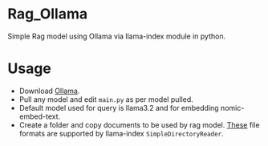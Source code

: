 # Rag_Ollama
Simple Rag model using Ollama via llama-index module in python.

# Usage
<ul>
  <li>Download <a target="_blank" href="https://ollama.com/download">Ollama</a>.</li>
  <li>Pull any model and edit <code>main.py</code> as per model pulled.</li>
  <li>Default model used for query is llama3.2 and for embedding nomic-embed-text.</li>
  <li>Create a folder and copy documents to be used by rag model. <a target="_blank" href="https://docs.llamaindex.ai/en/stable/module_guides/loading/simpledirectoryreader/">These</a> file formats are supported by llama-index <code>SimpleDirectoryReader</code>.</li>
</ul>
